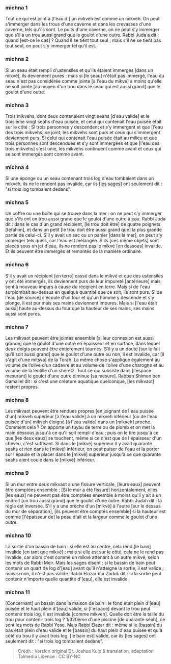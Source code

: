 
### michna 1
Tout ce qui est joint à [l'eau d'] un mikveh est comme un mikveh. On peut s'immerger dans les trous d'une caverne et dans les crevasses d'une caverne, tels qu'ils sont. Le puits d'une caverne, on ne peut s'y immerger que s'il a un trou aussi grand que le goulot d'une outre. Rabbi Juda a dit : quand [est-ce le cas] ? Quand il se tient tout seul ; mais s'il ne se tient pas tout seul, on peut s'y immerger tel qu'il est.

### michna 2
Si un seau était rempli d'ustensiles et qu'ils étaient immergés [dans un mikvé], ils deviennent pures ; mais si [le seau] n'était pas immergé, l'eau du seau n'est pas considérée comme jointe [à l'eau du mikvé] à moins qu'elle ne soit jointe [au moyen d'un trou dans le seau qui est aussi grand] que le goulot d'une outre.

### michna 3
Trois mikvehs, dont deux contenaient vingt seahs [d'eau valide] et le troisième vingt seahs d'eau puisée, et celui qui contenait l'eau puisée était sur le côté : Si trois personnes y descendent et s'y immergent et que [l'eau des trois mikvehs] se joint, les mikvehs sont purs et ceux qui s'immergent deviennent purs. Si celui qui contenait l'eau puisée était au milieu et que trois personnes sont descendues et s'y sont immergées et que [l'eau des trois mikvehs] s'est unie, les mikvehs continuent comme avant et ceux qui se sont immergés sont comme avant.

### michna 4
Si une éponge ou un seau contenant trois log d'eau tombaient dans un mikveh, ils ne le rendent pas invalide, car ils [les sages] ont seulement dit : "si trois log tombaient dedans".

### michna 5
Un coffre ou une boîte qui se trouve dans la mer : on ne peut s'y immerger que s'ils ont un trou aussi grand que le goulot d'une outre à eau. Rabbi Juda dit : dans le cas d'un grand récipient, [le trou doit être] de quatre poignets [tefahim], et dans un petit [le trou doit être aussi grand que] la plus grande partie de celui-ci. S'il y avait un sac ou un panier [dans la mer], on peut s'y immerger tels quels, car l'eau est mélangée. S'ils [ces même objets] sont placés sous un jet d'eau, ils ne rendent pas le mikvé [en dessous] invalide. Et ils peuvent être immergés et remontés de la manière ordinaire.

### michna 6
S'il y avait un récipient [en terre] cassé dans le mikvé et que des ustensiles y ont été immergés, ils deviennent purs de leur impureté [antérieure] mais sont à nouveau impurs à cause du récipient en terre. Mais si de l'eau surplombait au-dessus en quelque quantité que ce soit, ils sont purs. Si de l'eau [de source] s'écoule d'un four et qu'un homme y descende et s'y plonge, il est pur mais ses mains deviennent impures. Mais si [l'eau était aussi] haute au-dessus du four que la hauteur de ses mains, ses mains aussi sont pures.

### michna 7
Les mikvaot peuvent être jointes ensemble [si leur connexion est aussi grande] que le goulot d'une outre en épaisseur et en surface, dans lequel deux doigts peuvent être entièrement tournés. S'il y a un doute [sur le fait qu'il soit aussi grand] que le goulot d'une outre ou non, il est invalide, car [il s'agit d'une mitsva] de la Torah. La même chose s'applique également au volume de l'olive d'un cadavre et au volume de l'olive d'une charogne et au volume de la lentille d'un sheretz. Tout ce qui subsiste dans [l'espace mesurant] le goulot d'une outre diminue [sa mesure]. Rabban Shimon ben Gamaliel dit : si c'est une créature aquatique quelconque, [les mikvaot] restent propres.

### michna 8
Les mikvaot peuvent être rendues propres [en joignant de l'eau puisée d'un] mikveh supérieur [à l'eau valide] à un mikveh inférieur [ou de l'eau puisée d'un] mikveh éloigné [à l'eau valide] dans un [mikveh] proche. Comment cela ? On apporte un tuyau de terre ou de plomb et on met la main dessous jusqu'à ce qu'il soit rempli d'eau ; puis on le tire jusqu'à ce que [les deux eaux] se touchent, même si ce n'est que de l'épaisseur d'un cheveu, c'est suffisant. Si dans le [mikvé] supérieur il y avait quarante seahs et rien dans le [mikvé] inférieur, on peut puiser de l'eau et la porter sur l'épaule et la placer dans le [mikvé] supérieur jusqu'à ce que quarante seahs aient coulé dans le [mikvé] inférieur.

### michna 9
Si un mur entre deux mikvaot a une fissure verticale, [leurs eaux] peuvent être comptées ensemble ; [Si le mur a été fissuré] horizontalement, elles [les eaux] ne peuvent pas être comptées ensemble à moins qu'il y ait à un endroit [un trou aussi grand] que le goulot d'une outre. Rabbi Judah dit : la règle est inversée. S'il y a une brèche d'un [mikvé] à l'autre [sur le dessus du mur de séparation], [ils peuvent être comptés ensemble] si la hauteur est comme [l'épaisseur de] la peau d'ail et la largeur comme le goulot d'une outre.

### michna 10
La sortie d'un bassin de bain : si elle est au centre, cela rend [le bain] invalide [en tant que mikvé] ; mais si elle est sur le côté, cela ne le rend pas invalide, car alors c'est comme un mikvé attenant à un autre mikvé, selon les mots de Rabbi Meir. Mais les sages disent : si le bassin de bain peut contenir un quart de log d'[eau] avant qu'il n'atteigne la sortie, il est valide ; mais si non, il n'est pas valide. Rabbi Elazar bar Zadok dit : si la sortie peut contenir n'importe quelle quantité d'[eau], elle est invalide.

### michna 11
[Concernant] un bassin dans la maison de bain : le fond était plein d'[eau] puisée et le haut plein d'[eau] valide, si [l'espace] devant le trou peut contenir trois log, il est invalide [comme mikveh]. Quelle doit être la taille du trou pour contenir trois log ? 1/320ème d'une piscine [de quarante séah], ce sont les mots de Rabbi Yose. Mais Rabbi Elazar dit : même si le [bassin] du bas était plein d'eau valide et le [bassin] du haut plein d'eau puisée et qu'à côté du trou il y avait trois log, [le bain est] valide, car ils [les sages] ont seulement dit : "si trois log tombaient dedans".

>Crédit : Version original Dr. Joshua Kulp & translation, adaptation Talmedia
>Licence : CC BY-NC